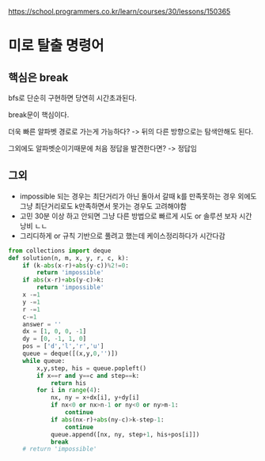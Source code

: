 https://school.programmers.co.kr/learn/courses/30/lessons/150365

# 미로 탈출 명령어

## 핵심은 break
bfs로 단순히 구현하면 당연히 시간초과된다.

break문이 핵심이다. 

더욱 빠른 알파벳 경로로 가는게 가능하다? -> 뒤의 다른 방향으로는 탐색안해도 된다.

그외에도 알파벳순이기때문에 처음 정답을 발견한다면? -> 정답임

## 그외

- impossible 되는 경우는 최단거리가 아닌 돌아서 갈때 k를 만족못하는 경우 외에도 그냥 최단거리로도 k만족하면서 못가는 경우도 고려해야함
- 고민 30분 이상 하고 안되면 그냥 다른 방법으로 빠르게 시도 or 솔루션 보자 시간낭비 ㄴㄴ
- 그리디하게 or 규칙 기반으로 풀려고 했는데 케이스정리하다가 시간다감


```python
from collections import deque
def solution(n, m, x, y, r, c, k):
    if (k-abs(x-r)+abs(y-c))%2!=0:
        return 'impossible'
    if abs(x-r)+abs(y-c)>k:
        return 'impossible'
    x -=1
    y -=1
    r -=1
    c-=1
    answer = ''
    dx = [1, 0, 0, -1]
    dy = [0, -1, 1, 0]
    pos = ['d','l','r','u']
    queue = deque([(x,y,0,'')])
    while queue:
        x,y,step, his = queue.popleft()
        if x==r and y==c and step==k:
            return his
        for i in range(4):
            nx, ny = x+dx[i], y+dy[i]
            if nx<0 or nx>n-1 or ny<0 or ny>m-1:
                continue
            if abs(nx-r)+abs(ny-c)>k-step-1:
                continue
            queue.append([nx, ny, step+1, his+pos[i]])
            break
    # return 'impossible'
```